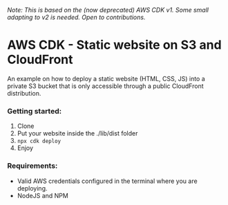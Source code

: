 _Note: This is based on the (now deprecated) AWS CDK v1. Some small adapting to v2 is needed. Open to contributions._

# AWS CDK - Static website on S3 and CloudFront

An example on how to deploy a static website (HTML, CSS, JS) into a private S3 bucket that is only accessible through a public CloudFront distribution.

### Getting started:
1. Clone
2. Put your website inside the ./lib/dist folder
3. `npx cdk deploy`
4. Enjoy

### Requirements:
* Valid AWS credentials configured in the terminal where you are deploying.
* NodeJS and NPM

